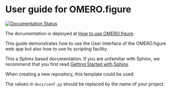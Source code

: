 # User guide for OMERO.figure

[![Documentation Status](https://readthedocs.org/projects/omero-guide-figure/badge/?version=latest)](https://omero-guides.readthedocs.io/en/latest/figure/docs/index.html)


The documentation is deployed at [How to use OMERO.figure](https://omero-guides.readthedocs.io/en/latest/figure/docs/index.html).

This guide demonstrates how to use the User Interface of the OMERO.figure web app but also
how to use its scripting facility.


This a Sphinx based documentation. 
If you are unfamiliar with Sphinx, we recommend that you first read 
[Getting Started with Sphinx](https://docs.readthedocs.io/en/stable/intro/getting-started-with-sphinx.html).

When creating a new repository, this template could be used.

The values in ``docs/conf.py`` should be replaced by the name of your project.

